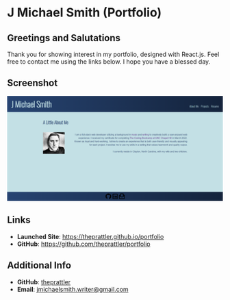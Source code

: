 # J Michael Smith (Portfolio)

## Greetings and Salutations
Thank you for showing interest in my portfolio, designed with React.js. Feel free to contact me using the links below. I hope you have a blessed day.

## Screenshot
![About Me section of porftfolio](./src/assets/images/portfolio-screencap.png)

## Links
- **Launched Site**: https://theprattler.github.io/portfolio
- **GitHub**: https://github.com/theprattler/portfolio

## Additional Info
- **GitHub**: [theprattler](https://github.com/theprattler)
- **Email**: jmichaelsmith.writer@gmail.com